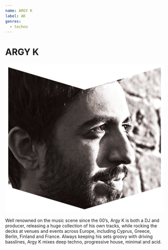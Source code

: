 ```yaml
---
name: ARGY K 
label: AK
genres:
  - techno
---
```


# ARGY K 

![](./assets/images/ARGYK.png)

Well renowned on the music scene since the 00’s, Argy K is both a DJ and producer, releasing a huge collection of his own tracks, while rocking the decks at venues and events across Europe, including Cyprus, Greece, Berlin, Finland and France. Always keeping his sets groovy with driving basslines, Argy K mixes deep techno, progressive house, minimal and acid.
